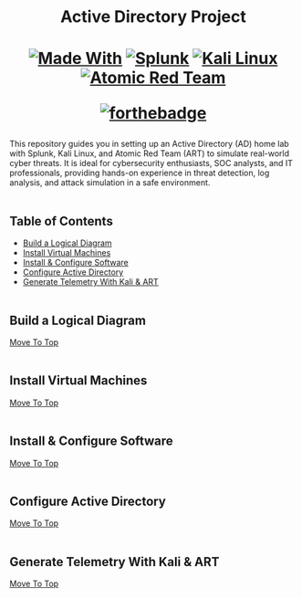 <h1 align="center">Active Directory Project</h1> 
<h1 align="center">
  
[![Made With](https://img.shields.io/badge/Made%20With-483d4b)](http://www.firsttimersonly.com/)
[![Splunk](https://img.shields.io/badge/Splunk-77a33b)](http://www.firsttimersonly.com/)
[![Kali Linux](https://img.shields.io/badge/Kali%20Linux-2688f0)](http://www.firsttimersonly.com/)
[![Atomic Red Team](https://img.shields.io/badge/Atomic%20Red%20Team-d1212e)](http://www.firsttimersonly.com/)

[![forthebadge](http://forthebadge.com/images/badges/built-with-love.svg)](http://forthebadge.com)

</h1>

This repository guides you in setting up an Active Directory (AD) home lab with Splunk, Kali Linux, and Atomic Red Team (ART) to simulate real-world cyber threats. It is ideal for cybersecurity enthusiasts, SOC analysts, and IT professionals, providing hands-on experience in threat detection, log analysis, and attack simulation in a safe environment.
<br><br>
## Table of Contents
- [Build a Logical Diagram](#build-a-logical-diagram)
- [Install Virtual Machines](#install-virtual-machines)
- [Install & Configure Software](#install-&-configure-software)
- [Configure Active Directory](#configure-active-directory)
- [Generate Telemetry With Kali & ART](#generate-telemetry-with-kali-&-art)
<br><br>
## Build a Logical Diagram
[Move To Top](#table-of-contents)
<br><br>
## Install Virtual Machines
[Move To Top](#table-of-contents)
<br><br>
## Install & Configure Software
[Move To Top](#table-of-contents)
<br><br>
## Configure Active Directory
[Move To Top](#table-of-contents)
<br><br>
## Generate Telemetry With Kali & ART
[Move To Top](#table-of-contents)

